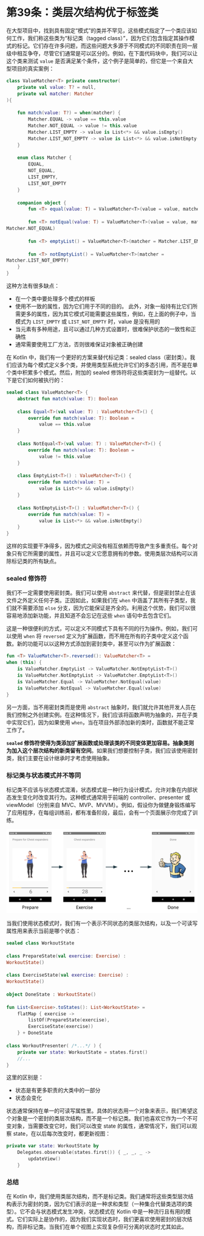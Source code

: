 # 第39条：类层次结构优于标签类

在大型项目中，找到具有固定“模式”的类并不罕见，这些模式指定了一个类应该如何工作，我们称这些类为“标记类（tagged class）”，因为它们包含指定其操作模式的标记。它们存在许多问题，而这些问题大多源于不同模式的不同职责在同一层级中相互争夺，尽管它们通常是可以区分的。例如，在下面代码块中，我们可以让这个类来测试 `value` 是否满足某个条件，这个例子是简单的，但它是一个来自大型项目的真实案例：

```kotlin
class ValueMatcher<T> private constructor(
    private val value: T? = null,
    private val matcher: Matcher
){
    
    fun match(value: T?) = when(matcher) {
        Matcher.EQUAL -> value == this.value
        Matcher.NOT_EQUAL -> value != this.value
        Matcher.LIST_EMPTY -> value is List<*> && value.isEmpty()
        Matcher.LIST_NOT_EMPTY -> value is List<*> && value.isNotEmpty()
    }
    
    enum class Matcher {
        EQUAL,
        NOT_EQUAL,
        LIST_EMPTY,
        LIST_NOT_EMPTY
    }
    
    companion object {
        fun <T> equal(value: T) = ValueMatcher<T>(value = value, matcher = Matcher.EQUAL)
        
        fun <T> notEqual(value: T) = ValueMatcher<T>(value = value, matcher =
Matcher.NOT_EQUAL)

        fun <T> emptyList() = ValueMatcher<T>(matcher = Matcher.LIST_EMPTY)
        
        fun <T> notEmptyList() = ValueMatcher<T>(matcher =
Matcher.LIST_NOT_EMPTY)
    }
}
```

这种方法有很多缺点：

* 在一个类中要处理多个模式的样板
* 使用不一致的属性，因为它们用于不同的目的。 此外，对象一般持有比它们所需更多的属性，因为其它模式可能需要这些属性，例如，在上面的例子中，当模式为 `LIST_EMPTY` 或 `LIST_NOT_EMPTY` 时，value 是没有用的
* 当元素有多种用途，且可以通过几种方式设置时，很难保护状态的一致性和正确性
* 通常需要使用工厂方法，否则很难保证对象被正确创建

在 Kotlin 中，我们有一个更好的方案来替代标记类：sealed class（密封类）。我们应该为每个模式定义多个类，并使用类型系统允许它们的多态引用，而不是在单个类中积累多个模式。然后，附加的 sealed 修饰符将这些类密封为一组替代。以下是它们如何被执行的：

```kotlin
sealed class ValueMatcher<T> {
    abstract fun match(value: T): Boolean
    
    class Equal<T>(val value: T) : ValueMatcher<T>() {
        override fun match(value: T): Boolean =
            value == this.value
    }
    
    class NotEqual<T>(val value: T) : ValueMatcher<T>() {
        override fun match(value: T): Boolean =
            value != this.value
    }
    
    class EmptyList<T>() : ValueMatcher<T>() {
        override fun match(value: T) = 
            value is List<*> && value.isEmpty()
    }
    
    class NotEmptyList<T>() : ValueMatcher<T>() {
        override fun match(value: T) =
            value is List<*> && value.isNotEmpty()
    }
}
```

这样的实现要干净得多，因为模式之间没有相互依赖而导致产生多重责任。每个对象只有它所需要的属性，并且可以定义它愿意拥有的参数。使用类层次结构可以消除标记类的所有缺点。

### sealed 修饰符

我们不一定需要使用密封类。我们可以使用 `abstract` 来代替，但是密封禁止在该文件之外定义任何子类。正因如此，如果我们在 `when` 中涵盖了其所有子类型，我们就不需要添加 `else` 分支，因为它能保证是齐全的。利用这个优势，我们可以很容易地添加新功能，并且知道不会忘记在这些 `when` 语句中去包含它们。

这是一种很便利的方式，可以定义不同模式下具有不同的行为操作。例如，我们可以使用 `when` 将 `reversed` 定义为扩展函数，而不用在所有的子类中定义这个函数。新的功能可以以这种方式添加到密封类中，甚至可以作为扩展函数：

```kotlin
fun <T> ValueMatcher<T>.reversed(): ValueMatcher<T> =
when (this) {
    is ValueMatcher.EmptyList -> ValueMatcher.NotEmptyList<T>()
    is ValueMatcher.NotEmptyList -> ValueMatcher.EmptyList<T>()
    is ValueMatcher.Equal -> ValueMatcher.NotEqual(value)
    is ValueMatcher.NotEqual -> ValueMatcher.Equal(value)
}
```

另一方面，当不用密封类而是使用 `abstract` 抽象时，我们就允许其他开发人员在我们控制之外创建实例。在这种情况下，我们应该将函数声明为抽象的，并在子类中实现它们，因为如果使用 `when`，当在项目外部添加新的类时，函数就不能正常工作了。

**`sealed` 修饰符使得为类添加扩展函数或处理该类的不同变体更加容易。抽象类则为加入这个层次结构的新类留有空间**。如果我们想要控制子类，我们应该使用密封类，我们主要在设计继承时才考虑使用抽象。

### 标记类与状态模式并不等同

标记类不应该与状态模式混淆，状态模式是一种行为设计模式，允许对象在内部状态发生变化时改变其行为。这种模式通常用于前端的 controller、presenter 或 viewModel（分别来自 MVC、MVP、MVVM）。例如，假设你为做健身锻炼编写了应用程序，在每组训练前，都有准备阶段，最后，会有一个页面展示你完成了训练。

![](../../.gitbook/assets/image.png)

当我们使用状态模式时，我们有一个表示不同状态的类层次结构，以及一个可读写属性用来表示当前是哪个状态：

```kotlin
sealed class WorkoutState

class PrepareState(val exercise: Exercise) :
WorkoutState()

class ExerciseState(val exercise: Exercise) :
WorkoutState()

object DoneState : WorkoutState()

fun List<Exercise>.toStates(): List<WorkoutState> =
    flatMap { exercise ->
        listOf(PrepareState(exercise),
        ExerciseState(exercise))
    } + DoneState

class WorkoutPresenter( /*...*/ ) {
    private var state: WorkoutState = states.first()
    //...
}
```

这里的区别是：

* 状态是有更多职责的大类中的一部分
* 状态会变化

状态通常保持在单一的可读写属性里。具体的状态用一个对象来表示，我们希望这个对象是一个密封的类层次结构，而不是一个标记类。我们也喜欢它作为一个不可变对象，当需要改变它时，我们可以改变 state 的属性，通常情况下，我们可以观察 state，在以后每次改变时，都更新视图：

```kotlin
private var state: WorkoutState by
    Delegates.observable(states.first()) { _, _, _ ->
        updateView()
    }
```

### 总结

在 Kotlin 中，我们使用类层次结构，而不是标记类。我们通常将这些类型层次结构表示为密封的类，因为它们表示的是一种求和类型（一种集合代替类选项的类型）。它不会与状态模式发生冲突，状态模式在 Kotlin 中是一种流行且有用的模式。它们实际上是协作的，因为我们实现状态时，我们更喜欢使用密封的层次结构，而非标记类。当我们在单个视图上实现复杂但可分离的状态时尤其如此。
